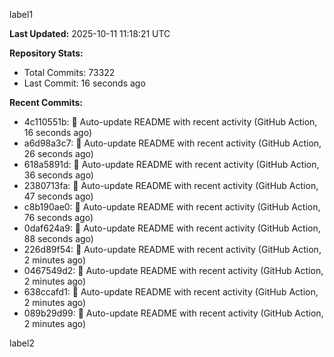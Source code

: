 
label1 
<!-- ACTIVITY_START -->
**Last Updated:** 2025-10-11 11:18:21 UTC

**Repository Stats:**
- Total Commits: 73322
- Last Commit: 16 seconds ago

**Recent Commits:**
- 4c110551b: 🤖 Auto-update README with recent activity (GitHub Action, 16 seconds ago)
- a6d98a3c7: 🤖 Auto-update README with recent activity (GitHub Action, 26 seconds ago)
- 618a5891d: 🤖 Auto-update README with recent activity (GitHub Action, 36 seconds ago)
- 2380713fa: 🤖 Auto-update README with recent activity (GitHub Action, 47 seconds ago)
- c8b190ae0: 🤖 Auto-update README with recent activity (GitHub Action, 76 seconds ago)
- 0daf624a9: 🤖 Auto-update README with recent activity (GitHub Action, 88 seconds ago)
- 226d89f54: 🤖 Auto-update README with recent activity (GitHub Action, 2 minutes ago)
- 0467549d2: 🤖 Auto-update README with recent activity (GitHub Action, 2 minutes ago)
- 638ccafd1: 🤖 Auto-update README with recent activity (GitHub Action, 2 minutes ago)
- 089b29d99: 🤖 Auto-update README with recent activity (GitHub Action, 2 minutes ago)
<!-- ACTIVITY_END -->

label2
